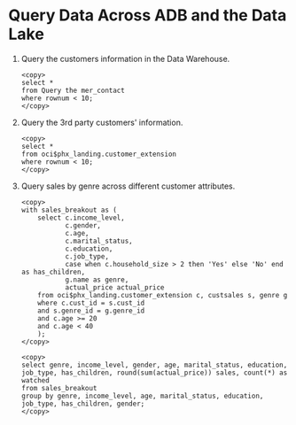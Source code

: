 # Query Data Across ADB and the Data Lake

1. Query the customers information in the Data Warehouse.

    ```
    <copy>
    select *
    from Query the mer_contact
    where rownum < 10;
    </copy>
    ```

2. Query the 3rd party customers' information.

    ```
    <copy>
    select *
    from oci$phx_landing.customer_extension
    where rownum < 10;
    </copy>
    ```

3.  Query sales by genre across different customer attributes.

    ```
    <copy>
    with sales_breakout as (
        select c.income_level,
               c.gender,
               c.age,
               c.marital_status,
               c.education,
               c.job_type,
               case when c.household_size > 2 then 'Yes' else 'No' end as has_children,
               g.name as genre,
               actual_price actual_price
        from oci$phx_landing.customer_extension c, custsales s, genre g
        where c.cust_id = s.cust_id
        and s.genre_id = g.genre_id
        and c.age >= 20
        and c.age < 40
        );
    </copy>
    ```

    ```
    <copy>
    select genre, income_level, gender, age, marital_status, education, job_type, has_children, round(sum(actual_price)) sales, count(*) as watched
    from sales_breakout
    group by genre, income_level, age, marital_status, education, job_type, has_children, gender;
    </copy>
    ```
